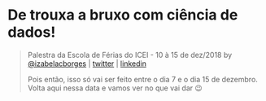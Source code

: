 # De trouxa a bruxo com ciência de dados!

> Palestra da Escola de Férias do ICEI - 10 à 15 de dez/2018
> by [@izabelacborges](https://github.com/izabelacborges)  |  [twitter](https://twitter.com/belacb_)  |  [linkedin](https://linkedin.com/in/izabelacborges)
>
> Pois então, isso só vai ser feito entre o dia 7 e o dia 15 de dezembro. Volta aqui nessa data e vamos ver no que vai dar 😉
